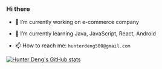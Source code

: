 ### Hi there 

<!--
**hunterdeng500/hunterdeng500** is a ✨ _special_ ✨ repository because its `README.md` (this file) appears on your GitHub profile.

Here are some ideas to get you started:

- 👯 I’m looking to collaborate on ...
- 🤔 I’m looking for help with ...
- 💬 Ask me about ...
- 😄 Pronouns: ...
- ⚡ Fun fact: ...
-->


- 🔭 I’m currently working on e-commerce company
  
- 🌱 I’m currently learning Java, JavaScript, React, Android
  
- 📫 How to reach me: ```hunterdeng500@gmail.com```
  

[![Hunter Deng's GitHub stats](https://github-readme-stats.vercel.app/api?username=hunterdeng500)](https://github.com/hunterdeng500/github-readme-stats)
